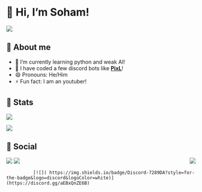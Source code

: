 # **👋 Hi, I’m Soham!**

<img src="https://data.whicdn.com/images/341002571/original.gif" align="center">

## **🌸 About me**

- 🔭 I’m currently learning python and weak AI!
- 🤖 I have coded a few discord bots like **[PixL](https://discordbotlist.com/bots/pixl)**!
- 😄 Pronouns: He/Him
- ⚡ Fun fact: I am an youtuber!

## **🗻 Stats**

![](https://komarev.com/ghpvc/?username=soham485)

![](https://github-readme-stats.vercel.app/api?username=Soham485&show_icons=true&hide_border=true&theme=tokyonight)

## **🍨 Social**
<img src="https://data.whicdn.com/images/290365239/original.gif" align="right">

[![](https://img.shields.io/badge/GitHub-100000?style=for-the-badge&logo=github&logoColor=white)](https://github.com/soham485) [![](https://img.shields.io/badge/YouTube-FF0000?style=for-the-badge&logo=youtube&logoColor=white)](https://www.youtube.com/channel/UC2CE5AfflIzhZCNJv5Qdkjg)

              [![](	https://img.shields.io/badge/Discord-7289DA?style=for-the-badge&logo=discord&logoColor=white)](https://discord.gg/aEBxQnZE6B)


